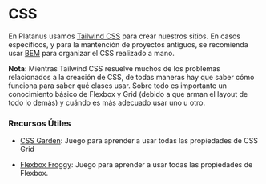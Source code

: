 # CSS

En Platanus usamos [Tailwind CSS](https://www.notion.so/platanus/tailwind.md) para crear nuestros sitios. En casos específicos, y para la mantención de proyectos antiguos, se recomienda usar [BEM](https://www.notion.so/platanus/bem.md) para organizar el CSS realizado a mano.

**Nota**: Mientras Tailwind CSS resuelve muchos de los problemas relacionados a la creación de CSS, de todas maneras hay que saber cómo funciona para saber qué clases usar. Sobre todo es importante un conocimiento básico de Flexbox y Grid (debido a que arman el layout de todo lo demás) y cuándo es más adecuado usar uno u otro.

### Recursos Útiles

* [CSS Garden](https://cssgridgarden.com/): Juego para aprender a usar todas las propiedades de CSS Grid

* [Flexbox Froggy](https://flexboxfroggy.com/): Juego para aprender a usar todas las propiedades de Flexbox.


